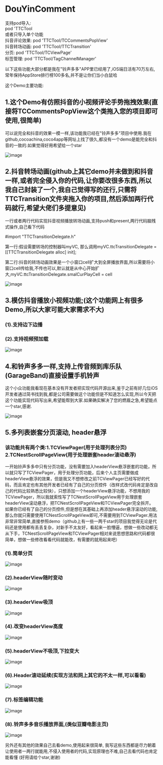 # DouYinComment
支持pod导入:  
pod 'TTCTool  
或者只导入单个功能  
抖音评论效果: pod 'TTCTool/TCCommentsPopView'  
抖音转场动画: pod 'TTCTool/TTCTransition'  
分页: pod 'TTCTool/TCViewPage'  
标签管理: pod 'TTCTool/TagChannelManager'  

以下这些功能大部分都是我在"铃声多多"APP里已经用了,iOS端日活有70万左右,常年保持AppStore排行榜100多名,并不是让你们当小白鼠哈

这个Demo主要功能:

## 1.这个Demo有仿照抖音的小视频评论手势拖拽效果(直接将TCCommentsPopView这个类拖入您的项目即可使用,很简单)
可以说完全和抖音的效果一模一样,该功能我已经在"铃声多多"项目中使用.我在github,cocoachina,coco4app等网址上找了很久,都没有一个demo是能完全和抖音的一致的.如果觉得好用希望给一个star

![image](https://github.com/tangtiancheng/ttcgif/blob/master/gif/comment.gif)

## 2.抖音转场动画(github上其它demo并未做到和抖音一样,或者完全侵入你的代码,让你要改很多东西,所以我自己封装了一个,我自己觉得写的还行,只需将TTCTransition文件夹拖入你的项目,然后添加两行代码就行,希望大佬们多提意见)
一行或者两行代码实现抖音视频播放转场动画,支持push和present,两行代码脑残式操作,自己看下代码

#import "TTCTransitionDelegate.h"

第一行:假设需要转场的控制器叫myVC,  那么调用myVC.ttcTransitionDelegate = [[TTCTransitionDelegate alloc] init];

第二行:抖音的转场动画效果是一个小窗口cell扩大到全屏播放界面,所以需要将小窗口cell传给我,不传也可以,默认就是从中心开始扩大,myVC.ttcTransitionDelegate.smalCurPlayCell = cell

![image](https://github.com/tangtiancheng/ttcgif/blob/master/gif/TTCTransition.gif)

## 3.模仿抖音播放小视频功能;(这个功能网上有很多Demo,所以大家可能大家需求不大)
### (1).支持边下边播
### (2).支持视频预加载
![image](https://github.com/tangtiancheng/ttcgif/blob/master/gif/smallVideoImage.gif)

## 4.和铃声多多一样,支持上传音频到库乐队(GarageBand)直接设置手机铃声
这个小众功能我看现在基本没有开发者把实现代码开源出来,鉴于之前有好几位iOS开发者通过简书找到我,都是公司需要做这个功能但是不知道怎么实现,所以今天把这个功能实现代码写出来,希望能帮到大家.如果确实解决了您的燃眉之急,希望能点一个star,感谢.

![image](https://github.com/tangtiancheng/ttcgif/blob/master/gif/GarageBandImage.gif)


## 5.多列表嵌套分页滚动, header悬浮
### 该功能共有两个类:1.TCViewPager(用于处理列表分页)   2.TCNestScrollPageView(用于处理嵌套header滚动悬浮)
一开始铃声多多中只有分页功能，没有需要加入headerView悬浮嵌套的功能，所以就只写了TCViewPager，用于处理分页功能，后来个人主页需要做成headerView悬浮的效果，但是我又不想修改之前TCViewPager已经写好的代码，而且肯定也有其他开发者已经有了自己的分页控件（改样式改代码肯定是改自己的代码比较熟悉比较快），只想添加一个headerView悬浮功能，不想用我的TCViewPager，所以我就索性写了TCNestScrollPageView用于处理嵌套headerView滚动悬浮，把TCNestScrollPageView和TCViewPager完全拆开。
如果你已经有了自己的分页控件,但是想在其基础上再添加header悬浮滚动的功能,那么你就只需要使用TCNestScrollPageView即可,不需要用到TCViewPager.用法非常非常简单,直接参照demo（github上有一些一两千star的项目我觉得无论是代码还是使用都有丢丢复杂，对新手不太友好，看起来一脸懵逼，想做一些改动都无从下手，TCNestScrollPageView和TCViewPager相对来说思想思路和代码都很简单，想做一些修改看看代码就能改，有需要的就用起来吧）
### (1).简单分页
![image](https://github.com/tangtiancheng/ttcgif/blob/master/gif/分页效果.gif)
### (2).headerView随时变动
![image](https://github.com/tangtiancheng/ttcgif/blob/master/gif/headerView随时变动.gif)
### (3).headerView吸顶
![image](https://github.com/tangtiancheng/ttcgif/blob/master/gif/headerView吸顶.gif)
### (4).改变headerView高度
![image](https://github.com/tangtiancheng/ttcgif/blob/master/gif/改变headerView高度.gif)
### (5).headerView不吸顶,下拉变大
![image](https://github.com/tangtiancheng/ttcgif/blob/master/gif/headerView不吸顶,下拉变大.gif)
### (6).Header滚动延续(实现方法和网上其它的不太一样,可以看看)
![image](https://github.com/tangtiancheng/ttcgif/blob/master/gif/scrolContinue.gif)
### (7).标签编辑功能
![image](https://github.com/tangtiancheng/ttcgif/blob/master/gif/editTag.gif)
### (8).铃声多多音乐播放界面,(类似豆瓣电影主页)
![image](https://github.com/tangtiancheng/ttcgif/blob/master/gif/DDMusic.gif)

另外还有其他的效果自己去看demo,使用起来很简单, 我写这些东西都是尽力朝着让使用者一两行就能用,不侵入使用者的代码,实现原理也不难,自己去看代码也肯定能看懂  (好用请给个star,谢谢)
